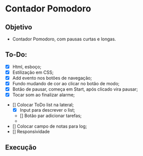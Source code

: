 # Contador Pomodoro

## Objetivo

- Contador Pomodoro, com pausas curtas e longas.

## To-Do:

- [x] Html, esboço;
- [x] Estilização em CSS;
- [x] Add evento nos botões de navegação;
- [x] Fundo mudando de cor ao clicar no botão de modo;
- [x] Botão de pausar, começa em Start, após clicado vira pausar;
- [x] Tocar som ao finalizar alarme;

- [] Colocar ToDo list na lateral;
   * [x] Input para descrever o list;
   * [] Botão par adicionar tarefas;
   * 
- [] Colocar campo de notas para log;
- [] Responsividade
## Execução

